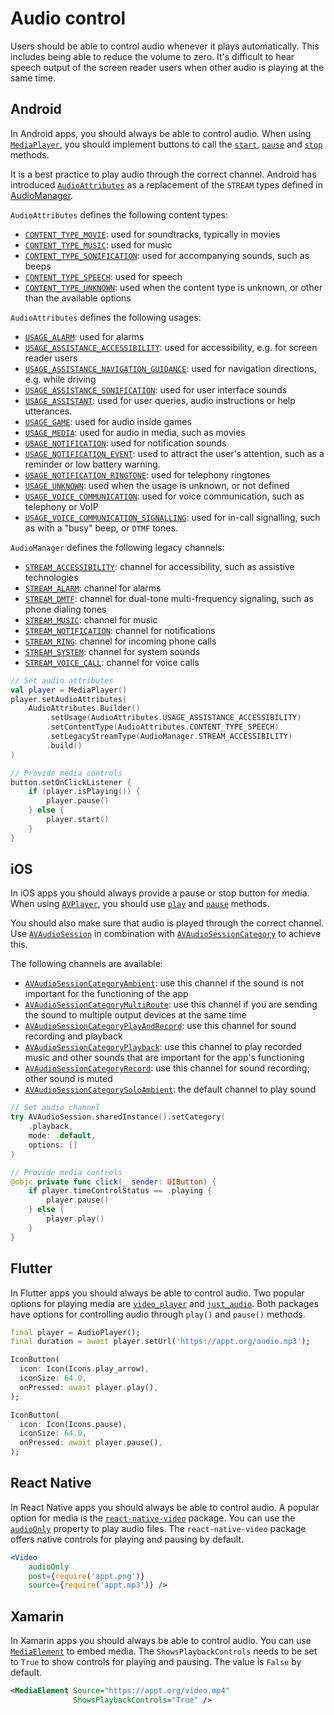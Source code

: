 # Audio control

Users should be able to control audio whenever it plays automatically. This includes being able to reduce the volume to zero. It's difficult to hear speech output of the screen reader users when other audio is playing at the same time.

## Android

In Android apps, you should always be able to control audio. When using [`MediaPlayer`](https://developer.android.com/reference/android/media/MediaPlayer), you should implement buttons to call the [`start`](https://developer.android.com/reference/android/media/MediaPlayer#start()), [`pause`](https://developer.android.com/reference/android/media/MediaPlayer#pause()) and [`stop`](https://developer.android.com/reference/android/media/MediaPlayer#stop()) methods.

It is a best practice to play audio through the correct channel. Android has introduced [`AudioAttributes`](https://developer.android.com/reference/android/media/AudioAttributes) as a replacement of the `STREAM` types defined in [AudioManager](https://developer.android.com/reference/android/media/AudioManager).

`AudioAttributes` defines the following content types:

- [`CONTENT_TYPE_MOVIE`](https://developer.android.com/reference/android/media/AudioAttributes#CONTENT_TYPE_MOVIE): used for soundtracks, typically in movies
- [`CONTENT_TYPE_MUSIC`](https://developer.android.com/reference/android/media/AudioAttributes#CONTENT_TYPE_MUSIC): used for music
- [`CONTENT_TYPE_SONIFICATION`](https://developer.android.com/reference/android/media/AudioAttributes#CONTENT_TYPE_SONIFICATION): used for accompanying sounds, such as beeps
- [`CONTENT_TYPE_SPEECH`](https://developer.android.com/reference/android/media/AudioAttributes#CONTENT_TYPE_SPEECH): used for speech
- [`CONTENT_TYPE_UNKNOWN`](https://developer.android.com/reference/android/media/AudioAttributes#CONTENT_TYPE_UNKNOWN): used when the content type is unknown, or other than the available options

`AudioAttributes` defines the following usages:

- [`USAGE_ALARM`](https://developer.android.com/reference/android/media/AudioAttributes#USAGE_ALARM): used for alarms
- [`USAGE_ASSISTANCE_ACCESSIBILITY`](https://developer.android.com/reference/android/media/AudioAttributes#USAGE_ASSISTANCE_ACCESSIBILITY): used for accessibility, e.g. for screen reader users
- [`USAGE_ASSISTANCE_NAVIGATION_GUIDANCE`](https://developer.android.com/reference/android/media/AudioAttributes#USAGE_ASSISTANCE_NAVIGATION_GUIDANCE): used for navigation directions, e.g. while driving
- [`USAGE_ASSISTANCE_SONIFICATION`](https://developer.android.com/reference/android/media/AudioAttributes#USAGE_ASSISTANCE_SONIFICATION): used for user interface sounds
- [`USAGE_ASSISTANT`](https://developer.android.com/reference/android/media/AudioAttributes#USAGE_ASSISTANT): used for user queries, audio instructions or help utterances.
- [`USAGE_GAME`](https://developer.android.com/reference/android/media/AudioAttributes#USAGE_GAME): used for audio inside games
- [`USAGE_MEDIA`](https://developer.android.com/reference/android/media/AudioAttributes#USAGE_MEDIA): used for audio in media, such as movies
- [`USAGE_NOTIFICATION`](https://developer.android.com/reference/android/media/AudioAttributes#USAGE_NOTIFICATION): used for notification sounds
- [`USAGE_NOTIFICATION_EVENT`](https://developer.android.com/reference/android/media/AudioAttributes#USAGE_NOTIFICATION_EVENT): used to attract the user's attention, such as a reminder or low battery warning.
- [`USAGE_NOTIFICATION_RINGTONE`](https://developer.android.com/reference/android/media/AudioAttributes#USAGE_NOTIFICATION_RINGTONE): used for telephony ringtones
- [`USAGE_UNKNOWN`](https://developer.android.com/reference/android/media/AudioAttributes#USAGE_UNKNOWN): used when the usage is unknown, or not defined
- [`USAGE_VOICE_COMMUNICATION`](https://developer.android.com/reference/android/media/AudioAttributes#USAGE_VOICE_COMMUNICATION): used for voice communication, such as telephony or VoIP
- [`USAGE_VOICE_COMMUNICATION_SIGNALLING`](https://developer.android.com/reference/android/media/AudioAttributes#USAGE_VOICE_COMMUNICATION_SIGNALLING): used for in-call signalling, such as with a "busy" beep, or `DTMF` tones.

`AudioManager` defines the following legacy channels:

- [`STREAM_ACCESSIBILITY`](https://developer.android.com/reference/android/media/AudioManager#STREAM_ACCESSIBILITY): channel for accessibility, such as assistive technologies
- [`STREAM_ALARM`](https://developer.android.com/reference/android/media/AudioManager#STREAM_ALARM): channel for alarms
- [`STREAM_DMTF`](https://developer.android.com/reference/android/media/AudioManager#STREAM_DTMF): channel for dual-tone multi-frequency signaling, such as phone dialing tones
- [`STREAM_MUSIC`](https://developer.android.com/reference/android/media/AudioManager#STREAM_MUSIC): channel for music
- [`STREAM_NOTIFICATION`](https://developer.android.com/reference/android/media/AudioManager#STREAM_NOTIFICATION): channel for notifications
- [`STREAM_RING`](https://developer.android.com/reference/android/media/AudioManager#STREAM_RING): channel for incoming phone calls
- [`STREAM_SYSTEM`](https://developer.android.com/reference/android/media/AudioManager#STREAM_SYSTEM): channel for system sounds
- [`STREAM_VOICE_CALL`](https://developer.android.com/reference/android/media/AudioManager#STREAM_VOICE_CALL): channel for voice calls

```kotlin
// Set audio attributes
val player = MediaPlayer()
player.setAudioAttributes(
    AudioAttributes.Builder()
        .setUsage(AudioAttributes.USAGE_ASSISTANCE_ACCESSIBILITY)
        .setContentType(AudioAttributes.CONTENT_TYPE_SPEECH)
        .setLegacyStreamType(AudioManager.STREAM_ACCESSIBILITY)
        .build()
)

// Provide media controls
button.setOnClickListener {
    if (player.isPlaying()) {
        player.pause()
    } else {
        player.start()
    }
}
```

## iOS

In iOS apps you should always provide a pause or stop button for media. When using [`AVPlayer`](https://developer.apple.com/documentation/avfoundation/avplayer), you should use [`play`](https://developer.apple.com/documentation/avfoundation/avplayer/1386726-play) and [`pause`](https://developer.apple.com/documentation/avfoundation/avplayer/1387895-pause) methods.

You should also make sure that audio is played through the correct channel. Use [`AVAudioSession`](https://developer.apple.com/documentation/avfaudio/avaudiosession) in combination with [`AVAudioSessionCategory`](https://developer.apple.com/documentation/avfaudio/avaudiosessioncategory) to achieve this.

The following channels are available:

- [`AVAudioSessionCategoryAmbient`](https://developer.apple.com/documentation/avfaudio/avaudiosessioncategoryambient): use this channel if the sound is not important for the functioning of the app
- [`AVAudioSessionCategoryMultiRoute`](https://developer.apple.com/documentation/avfaudio/avaudiosessioncategorymultiroute): use this channel if you are sending the sound to multiple output devices at the same time
- [`AVAudioSessionCategoryPlayAndRecord`](https://developer.apple.com/documentation/avfaudio/avaudiosessioncategoryplayandrecord): use this channel for sound recording and playback
- [`AVAudioSessionCategoryPlayback`](https://developer.apple.com/documentation/avfaudio/avaudiosessioncategoryplayback): use this channel to play recorded music and other sounds that are important for the app's functioning
- [`AVAudioSessionCategoryRecord`](https://developer.apple.com/documentation/avfaudio/avaudiosessioncategoryrecord): use this channel for sound recording; other sound is muted
- [`AVAudioSessionCategorySoloAmbient`](https://developer.apple.com/documentation/avfaudio/avaudiosessioncategorysoloambient): the default channel to play sound

```swift
// Set audio channel
try AVAudioSession.sharedInstance().setCategory(
    .playback, 
    mode: .default, 
    options: []
)

// Provide media controls
@objc private func click(_ sender: UIButton) {
    if player.timeControlStatus == .playing {
        player.pause()
    } else {
        player.play()
    }
}
```

## Flutter

In Flutter apps you should always be able to control audio. Two popular options for playing media are [`video_player`](https://pub.dev/packages/video_player) and [`just_audio`](https://pub.dev/packages/just_audio). Both packages have options for controlling audio through `play()` and `pause()` methods.

```dart
final player = AudioPlayer();                   
final duration = await player.setUrl('https://appt.org/audio.mp3');

IconButton(
  icon: Icon(Icons.play_arrow),
  iconSize: 64.0,
  onPressed: await player.play(),
);

IconButton(
  icon: Icon(Icons.pause),
  iconSize: 64.0,
  onPressed: await player.pause(),
);
```

## React Native

In React Native apps you should always be able to control audio. A popular option for media is the [`react-native-video`](https://github.com/react-native-video/react-native-video/) package. You can use the [`audioOnly`](https://github.com/react-native-video/react-native-video/blob/master/API.md#audioonly) property to play audio files. The `react-native-video` package offers native controls for playing and pausing by default.

```jsx
<Video 
    audioOnly
    post={require('appt.png')} 
    source={require('appt.mp3')} />
```

## Xamarin

In Xamarin apps you should always be able to control audio. You can use [`MediaElement`](https://docs.microsoft.com/en-us/xamarin/community-toolkit/views/mediaelement) to embed media. The `ShowsPlaybackControls` needs to be set to `True` to show controls for playing and pausing. The value is `False` by default.

```xml
<MediaElement Source="https://appt.org/video.mp4"
              ShowsPlaybackControls="True" />
```
